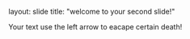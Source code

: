 layout: slide
title: "welcome to your second slide!"

Your text
use the left arrow to eacape certain death!
